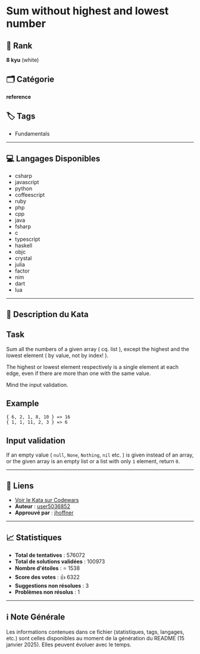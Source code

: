 # Sum without highest and lowest number

## 🏅 Rank
**8 kyu** (white)

## 🗂️ Catégorie
**reference**

## 🏷️ Tags
- Fundamentals

---

## 💻 Langages Disponibles
- csharp
- javascript
- python
- coffeescript
- ruby
- php
- cpp
- java
- fsharp
- c
- typescript
- haskell
- objc
- crystal
- julia
- factor
- nim
- dart
- lua

---

## 📜 Description du Kata

## Task

Sum all the numbers of a given array ( cq. list ), except the highest and the lowest element ( by value, not by index! ).

The highest or lowest element respectively is a single element at each edge, even if there are more than one with the same value.

Mind the input validation.

## Example

    { 6, 2, 1, 8, 10 } => 16
    { 1, 1, 11, 2, 3 } => 6

## Input validation

If an empty value ( `null`, `None`, `Nothing`, `nil` etc. ) is given instead of an array, or the given array is an empty list or a list with only `1` element, return `0`.

---

## 🔗 Liens
- [Voir le Kata sur Codewars](https://www.codewars.com/kata/576b93db1129fcf2200001e6)
- **Auteur** : [user5036852](https://www.codewars.com/users/user5036852)
- **Approuvé par** : [jhoffner](https://www.codewars.com/users/jhoffner)

---

## 📈 Statistiques
- **Total de tentatives** : 576072
- **Total de solutions validées** : 100973
- **Nombre d'étoiles** : ⭐ 1538
- **Score des votes** : 👍 6322
- **Suggestions non résolues** : 3
- **Problèmes non résolus** : 1

---

## ℹ️ Note Générale
Les informations contenues dans ce fichier (statistiques, tags, langages, etc.) sont celles disponibles au moment de la génération du README (15 janvier 2025). Elles peuvent évoluer avec le temps.
